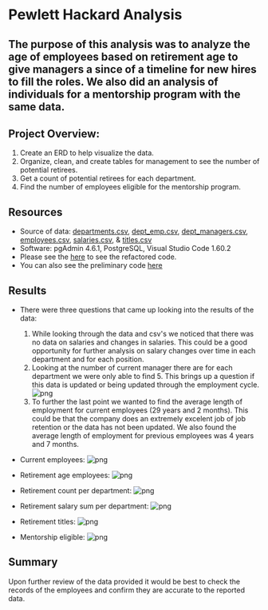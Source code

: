 # Pewlett Hackard Analysis

## The purpose of this analysis was to analyze the age of employees based on retirement age to give managers a since of a timeline for new hires to fill the roles. We also did an analysis of individuals for a mentorship program with the same data. 

## Project Overview:
1. Create an ERD to help visualize the data. 
2. Organize, clean, and create tables for management to see the number of potential retirees.
3. Get a count of potential retirees for each department. 
4. Find the number of employees eligible for the mentorship program.

## Resources
- Source of data: [departments.csv](https://github.com/mthalken/Pewlett_Hackard_Analysis/blob/main/Data/departments.csv), [dept_emp.csv](https://github.com/mthalken/Pewlett_Hackard_Analysis/blob/main/Data/dept_emp.csv), [dept_managers.csv](https://github.com/mthalken/Pewlett_Hackard_Analysis/blob/main/Data/dept_manager.csv), [employees.csv](https://github.com/mthalken/Pewlett_Hackard_Analysis/blob/main/Data/employees.csv), [salaries.csv](https://github.com/mthalken/Pewlett_Hackard_Analysis/blob/main/Data/salaries.csv), & [titles.csv](https://github.com/mthalken/Pewlett_Hackard_Analysis/blob/main/Data/titles.csv)
- Software: pgAdmin 4.6.1, PostgreSQL, Visual Studio Code 1.60.2
- Please see the [here](https://github.com/mthalken/Pewlett_Hackard_Analysis/blob/main/Queries/employee_database_challenge.sql) to see the refactored code.
- You can also see the preliminary code [here](https://github.com/mthalken/Pewlett_Hackard_Analysis/blob/main/Queries/queries.sql)

## Results 
- There were three questions that came up looking into the results of the data:
    1. While looking through the data and csv's we noticed that there was no data on salaries and changes in salaries. This could be a good opportunity for further analysis on salary changes over time in each department and for each position. 
    2. Looking at the number of current manager there are for each department we were only able to find 5. This brings up a question if this data is updated or being updated through the employment cycle. 
    ![png](link)
    3. To further the last point we wanted to find the average length of employment for current employees (29 years and 2 months). This could be that the company does an extremely excelent job of job retention or the data has not been updated. We also found the average length of employment for previous employees was 4 years and 7 months. 

- Current employees:
![png](link)

- Retirement age employees:
![png](link)

- Retirement count per department:
![png](link)

- Retirement salary sum per department:
![png](link)

- Retirement titles:
![png](link)

- Mentorship eligible:
![png](link)



## Summary
Upon further review of the data provided it would be best to check the records of the employees and confirm they are accurate to the reported data. 


